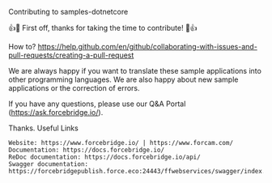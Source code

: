 Contributing to samples-dotnetcore

👍🎉 First off, thanks for taking the time to contribute! 🎉👍

How to? https://help.github.com/en/github/collaborating-with-issues-and-pull-requests/creating-a-pull-request

We are always happy if you want to translate these sample applications into other programming languages. We are also happy about new sample applications or the correction of errors.

If you have any questions, please use our Q&A Portal (https://ask.forcebridge.io/).

Thanks.
Useful Links

    Website: https://www.forcebridge.io/ | https://www.forcam.com/
    Documentation: https://docs.forcebridge.io/
    ReDoc documentation: https://docs.forcebridge.io/api/
    Swagger documentation: https://forcebridgepublish.force.eco:24443/ffwebservices/swagger/index.html
